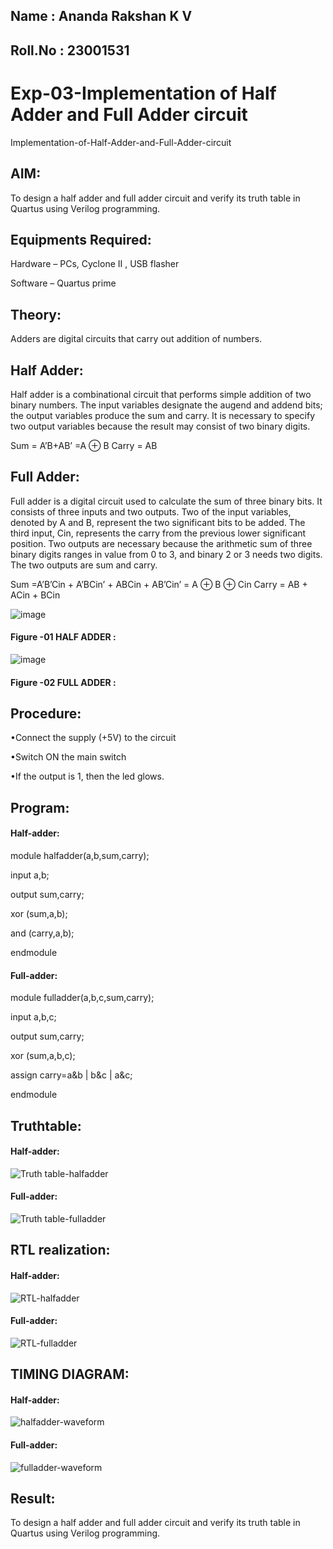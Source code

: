 ## Name : Ananda Rakshan K V

## Roll.No : 23001531

# Exp-03-Implementation of Half Adder and Full Adder circuit

  Implementation-of-Half-Adder-and-Full-Adder-circuit
  
## AIM:

To design a half adder and full adder circuit and verify its truth table in Quartus using Verilog programming.

## Equipments Required:

Hardware – PCs, Cyclone II , USB flasher

Software – Quartus prime

## Theory:

Adders are digital circuits that carry out addition of numbers.

## Half Adder:

Half adder is a combinational circuit that performs simple addition of two binary numbers. The input variables designate the augend and addend bits; the output variables produce the sum and carry. It is necessary to specify two output variables because the result may consist of two binary digits.

Sum = A’B+AB’ =A ⊕ B Carry = AB

## Full Adder:

Full adder is a digital circuit used to calculate the sum of three binary bits. It consists of three inputs and two outputs. Two of the input variables, denoted by A and B, represent the two significant bits to be added. The third input, Cin, represents the carry from the previous lower significant position. Two outputs are necessary because the arithmetic sum of three binary digits ranges in value from 0 to 3, and binary 2 or 3 needs two digits. The two outputs are sum and carry.

Sum =A’B’Cin + A’BCin’ + ABCin + AB’Cin’ = A ⊕ B ⊕ Cin Carry = AB + ACin + BCin

 ![image](https://user-images.githubusercontent.com/36288975/163552156-a13e5a56-c638-4110-97d9-8896907c8d25.png)

#### Figure -01 HALF ADDER :


![image](https://user-images.githubusercontent.com/36288975/163552057-b3547877-6d07-45b4-b7e0-bcfebfad9e1d.png)

#### Figure -02 FULL ADDER :

## Procedure:

•Connect the supply (+5V) to the circuit

•Switch ON the main switch

•If the output is 1, then the led glows.

## Program:

#### Half-adder:

module halfadder(a,b,sum,carry);

input a,b;

output sum,carry;

xor (sum,a,b);

and (carry,a,b);

endmodule

#### Full-adder:

module fulladder(a,b,c,sum,carry);

input a,b,c;

output sum,carry;

xor (sum,a,b,c);

assign carry=a&b | b&c | a&c;

endmodule

## Truthtable:

#### Half-adder:

![Truth table-halfadder](https://github.com/anandarakshan/Exp-02-Implementation-of-Half-Adder-and-Full-Adder-circuit/assets/139217934/3b915795-1807-47ef-aefb-c6baedc0fa98)

#### Full-adder:

![Truth table-fulladder](https://github.com/anandarakshan/Exp-02-Implementation-of-Half-Adder-and-Full-Adder-circuit/assets/139217934/d1fe435a-cf38-441c-b8d2-0421ee914b38)

## RTL realization:

#### Half-adder:

![RTL-halfadder](https://github.com/anandarakshan/Exp-02-Implementation-of-Half-Adder-and-Full-Adder-circuit/assets/139217934/ef77bab0-c8aa-42e2-8be0-b0c359fbc987)

#### Full-adder:

![RTL-fulladder](https://github.com/anandarakshan/Exp-02-Implementation-of-Half-Adder-and-Full-Adder-circuit/assets/139217934/0bc8d450-9831-49c1-a185-960faa6ee5a5)

## TIMING DIAGRAM:

#### Half-adder:

![halfadder-waveform](https://github.com/anandarakshan/Exp-02-Implementation-of-Half-Adder-and-Full-Adder-circuit/assets/139217934/d14a0c56-9ab5-46ff-8253-ccfdc7d309fd)

#### Full-adder:

![fulladder-waveform](https://github.com/anandarakshan/Exp-02-Implementation-of-Half-Adder-and-Full-Adder-circuit/assets/139217934/db72b1d0-10da-448e-85f0-a771ee227e5c)

## Result:

To design a half adder and full adder circuit and verify its truth table in Quartus using Verilog programming.
